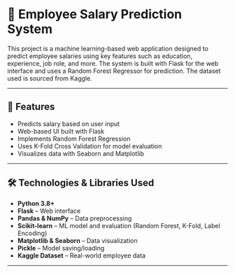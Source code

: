 # 💼 Employee Salary Prediction System

This project is a machine learning-based web application designed to predict employee salaries using key features such as education, experience, job role, and more. The system is built with Flask for the web interface and uses a Random Forest Regressor for prediction. The dataset used is sourced from Kaggle.

---

## 📌 Features

- Predicts salary based on user input
- Web-based UI built with Flask
- Implements Random Forest Regression
- Uses K-Fold Cross Validation for model evaluation
- Visualizes data with Seaborn and Matplotlib

---

## 🛠️ Technologies & Libraries Used

- **Python 3.8+**
- **Flask** – Web interface
- **Pandas & NumPy** – Data preprocessing
- **Scikit-learn** – ML model and evaluation (Random Forest, K-Fold, Label Encoding)
- **Matplotlib & Seaborn** – Data visualization
- **Pickle** – Model saving/loading
- **Kaggle Dataset** – Real-world employee data

---



